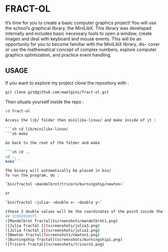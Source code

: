 # FRACT-OL
It’s time for you to create a basic computer graphics project!
You will use the school’s graphical library, the MiniLibX. This library was developed
internally and includes basic necessary tools to open a window, create images and deal
with keyboard and mouse events.
This will be an opportunity for you to become familiar with the MiniLibX library, dis-
cover or use the mathematical concept of complex numbers, explore computer graphics
optimization, and practice event handling.

## USAGE
If you want to explore my project clone the repository with :

```sh
git clone git@github.com:maelgini/fract-ol.git
```

Then situate yourself inside the repo :

```sh
cd fract-ol

Access the lib/ folder then minilibx-linux/ and make inside of it :

```sh cd lib/minilibx-linux/
```sh make

Go back to the root of the folder and make

```sh cd ..
cd ..
make```

The binary will automatically be placed in bin/
To run the program, do :

`bin/fractol <mandelbrot/tricorn/burningship/newton>`

or

`bin/fractol <julia> <double x> <double y>`

(these 2 double values will be the coordinates of the point inside the mandelbrot set you want to display)
## SCREENSHOTS
![Mandelbrot fractal](screenshots/mandelbrot1.png)
![Julia fractal 1](screenshots/julia3.png)
![Julia fractal 2](screenshots/julia1.png)
![Newton fractal](screenshots/newton1.png)
![Burningship fractal](screenshots/burningship1.png)
![Tricorn fractal](screenshots/tricorn1.png)
